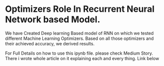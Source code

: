 # Optimizers Role In Recurrent Neural Network based Model.

 We have Created Deep learning Based model of RNN on which we tested different Machine Learning Optimizers.
 Based on all those optimizers and their achieved accuracy, we derived results.
 
 For Full Details on how to use this ipynb file. please check Medium Story. There i wrote whole article on it explaining each and every thing. Link below
